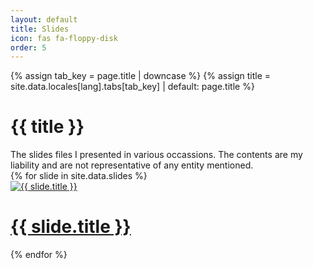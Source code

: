 ```yaml
---
layout: default
title: Slides
icon: fas fa-floppy-disk
order: 5
---
```


<div class="row">
    <div id="core-wrapper" class="col-12 col-lg-11 col-xl-9 pe-xl-4">
        <div class="post {{ padding | strip }} px-md-2">
            {% assign tab_key = page.title | downcase %}
            {% assign title = site.data.locales[lang].tabs[tab_key] | default: page.title %}
            <h1 class="dynamic-title">
            {{ title }}
            </h1>
            The slides files I presented in various occassions. The contents are my liability and are not representative of any entity mentioned.
            <div id="gallery">
                {% for slide in site.data.slides %}
                    <a class="gallery-item" href="/assets/pdf/slides/{{ slide.src | relative_url }}" target="_blank">
                        <div class="gallery-preview">
                            <img class="cover" src="/assets/img/slides_cover/{{ slide.cover | relative_url }}" alt="{{ slide.title }}" />
                            <h1 class="gallery-item-title">{{ slide.title }}</h1>
                        </div>
                    </a>
                {% endfor %}
            </div>
        </div>
    </div>
</div>
